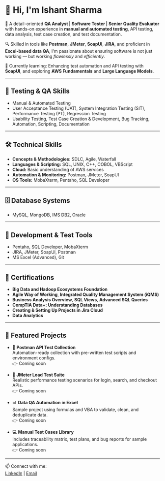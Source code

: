 # 👋 Hi, I'm Ishant Sharma

🎯 A detail-oriented **QA Analyst | Software Tester | Senior Quality Evaluator** with hands-on experience in **manual and automated testing**, API testing, data analysis, test case creation, and test documentation.

🔍 Skilled in tools like **Postman**, **JMeter**, **SoapUI**, **JIRA**, and proficient in **Excel-based data QA**, I'm passionate about ensuring software is not just working — but working *flawlessly* and *efficiently*.

🌱 Currently learning: Enhancing test automation and API testing with **SoapUI**, and exploring **AWS Fundamentals** and **Large Language Models**.

---

## 🧪 Testing & QA Skills

- Manual & Automated Testing  
- User Acceptance Testing (UAT), System Integration Testing (SIT), Performance Testing (PT), Regression Testing  
- Usability Testing, Test Case Creation & Development, Bug Tracking, Automation, Scripting, Documentation

---

## 🛠️ Technical Skills

- **Concepts & Methodologies:** SDLC, Agile, Waterfall  
- **Languages & Scripting:** SQL, UNIX, C++, COBOL, VBScript  
- **Cloud:** Basic understanding of AWS services  
- **Automation & Monitoring:** Postman, JMeter, SoapUI  
- **OS Tools:** MobaXterm, Pentaho, SQL Developer

---

## 🗄️ Database Systems

- MySQL, MongoDB, IMS DB2, Oracle

---

## 🧰 Development & Test Tools

- Pentaho, SQL Developer, MobaXterm  
- JIRA, JMeter, SoapUI, Postman  
- MS Excel (Advanced), Git

---

## 📜 Certifications

- **Big Data and Hadoop Ecosystems Foundation**  
- **Agile Way of Working**, **Integrated Quality Management System (iQMS)**  
- **Business Analysis Overview**, **SQL Views**, **Advanced SQL Queries**  
- **CompTIA Data+: Understanding Databases**  
- **Creating & Setting Up Projects in Jira Cloud**
- **Data Analytics**

---

## 🔨 Featured Projects

- 🧪 **Postman API Test Collection**  
  Automation-ready collection with pre-written test scripts and environment configs.  
  👉 Coming soon

- 🧰 **JMeter Load Test Suite**  
  Realistic performance testing scenarios for login, search, and checkout APIs.  
  👉 Coming soon

- 📊 **Data QA Automation in Excel**  
  Sample project using formulas and VBA to validate, clean, and deduplicate data.  
  👉 Coming soon

- 💻 **Manual Test Cases Library**  
  Includes traceability matrix, test plans, and bug reports for sample applications.  
  👉 Coming soon

---

📫 Connect with me:  
[LinkedIn](https://www.linkedin.com/in/sharmaishant) | [Email](mailto:ishantsharma.1994@gmail.com)
